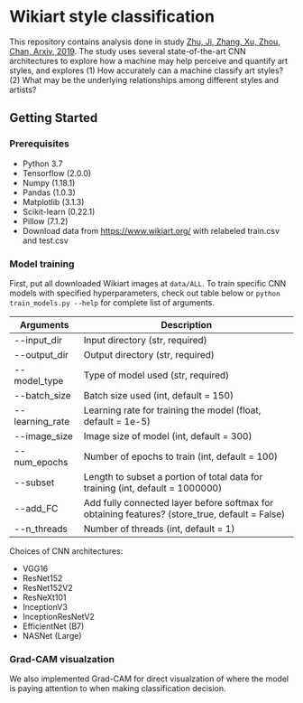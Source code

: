 # Wikiart style classification
This repository contains analysis done in study [Zhu, Ji, Zhang, Xu, Zhou, Chan, Arxiv, 2019](https://arxiv.org/abs/1911.10091). The study uses several state-of-the-art CNN architectures to explore how a machine may help perceive and quantify art styles, and explores (1) How accurately can a machine classify art styles? (2) What may be the underlying relationships among different styles and artists?

## Getting Started

### Prerequisites
* Python 3.7
* Tensorflow (2.0.0)
* Numpy (1.18.1)
* Pandas (1.0.3)
* Matplotlib (3.1.3)
* Scikit-learn (0.22.1)
* Pillow (7.1.2)
* Download data from https://www.wikiart.org/ with relabeled train.csv and test.csv

### Model training
First, put all downloaded Wikiart images at ```data/ALL```. To train specific CNN models with specified hyperparameters, check out table below or ```python train_models.py --help``` for complete list of arguments.

Arguments | Description
--------------|---------------------------------------------------------
--input_dir | Input directory (str, required)
--output_dir | Output directory (str, required)
--model_type | Type of model used (str, required)
--batch_size | Batch size used (int, default = 150)
--learning_rate | Learning rate for training the model (float, default = 1e-5)
--image_size | Image size of model (int, default = 300)
--num_epochs | Number of epochs to train (int, default = 100)
--subset | Length to subset a portion of total data for training (int, default = 1000000)
--add_FC | Add fully connected layer before softmax for obtaining features? (store_true, default = False)
--n_threads | Number of threads (int, default = 1)

Choices of CNN architectures:
* VGG16
* ResNet152
* ResNet152V2
* ResNeXt101
* InceptionV3
* InceptionResNetV2
* EfficientNet (B7)
* NASNet (Large)

### Grad-CAM visualzation
We also implemented Grad-CAM for direct visualzation of where the model is paying attention to when making classification decision.
